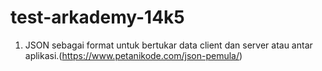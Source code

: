 # test-arkademy-14k5
1. JSON sebagai format untuk bertukar data client dan server atau antar aplikasi.(https://www.petanikode.com/json-pemula/)

